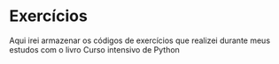 # Exercícios
Aqui irei armazenar os códigos de exercícios que realizei durante meus estudos com o livro Curso intensivo de Python
